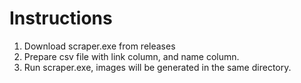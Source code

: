 Instructions
=
1. Download scraper.exe from releases
2. Prepare csv file with link column, and name column.
3. Run scraper.exe, images will be generated in the same directory.
